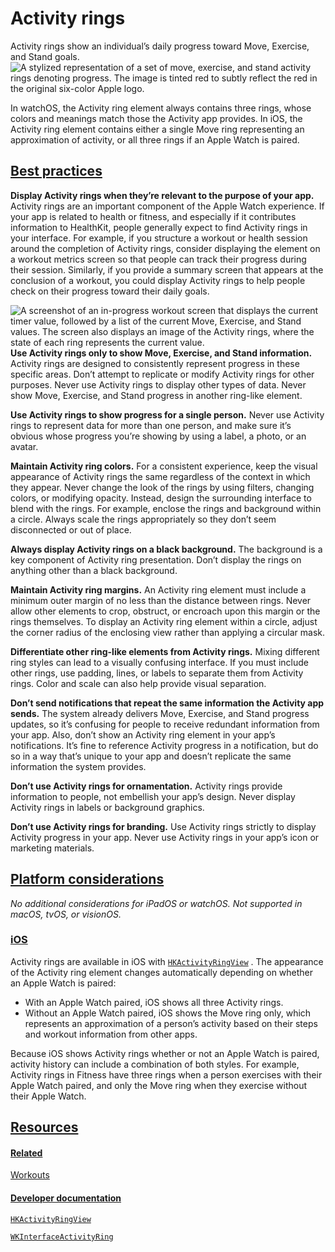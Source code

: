 Activity rings
==============

Activity rings show an individual’s daily progress toward Move, Exercise, and Stand goals.![A stylized representation of a set of move, exercise, and stand activity rings denoting progress. The image is tinted red to subtly reflect the red in the original six-color Apple logo.](https://docs-assets.developer.apple.com/published/715b90d471efa2d8c388287bc5fe1700/components-activity-ring-intro@2x.png)

In watchOS, the Activity ring element always contains three rings, whose colors and meanings match those the Activity app provides. In iOS, the Activity ring element contains either a single Move ring representing an approximation of activity, or all three rings if an Apple Watch is paired.

[Best practices](/design/human-interface-guidelines/activity-rings#Best-practices)
----------------------------------------------------------------------------------

**Display Activity rings when they’re relevant to the purpose of your app.** Activity rings are an important component of the Apple Watch experience. If your app is related to health or fitness, and especially if it contributes information to HealthKit, people generally expect to find Activity rings in your interface. For example, if you structure a workout or health session around the completion of Activity rings, consider displaying the element on a workout metrics screen so that people can track their progress during their session. Similarly, if you provide a summary screen that appears at the conclusion of a workout, you could display Activity rings to help people check on their progress toward their daily goals.

![A screenshot of an in-progress workout screen that displays the current timer value, followed by a list of the current Move, Exercise, and Stand values. The screen also displays an image of the Activity rings, where the state of each ring represents the current value.](https://docs-assets.developer.apple.com/published/acfdc1f7c5034f663ade56a921c377e3/activity-rings-summary@2x.png)**Use Activity rings only to show Move, Exercise, and Stand information.** Activity rings are designed to consistently represent progress in these specific areas. Don’t attempt to replicate or modify Activity rings for other purposes. Never use Activity rings to display other types of data. Never show Move, Exercise, and Stand progress in another ring-like element.

**Use Activity rings to show progress for a single person.** Never use Activity rings to represent data for more than one person, and make sure it’s obvious whose progress you’re showing by using a label, a photo, or an avatar.

**Maintain Activity ring colors.** For a consistent experience, keep the visual appearance of Activity rings the same regardless of the context in which they appear. Never change the look of the rings by using filters, changing colors, or modifying opacity. Instead, design the surrounding interface to blend with the rings. For example, enclose the rings and background within a circle. Always scale the rings appropriately so they don’t seem disconnected or out of place.

**Always display Activity rings on a black background.** The background is a key component of Activity ring presentation. Don’t display the rings on anything other than a black background.

**Maintain Activity ring margins.** An Activity ring element must include a minimum outer margin of no less than the distance between rings. Never allow other elements to crop, obstruct, or encroach upon this margin or the rings themselves. To display an Activity ring element within a circle, adjust the corner radius of the enclosing view rather than applying a circular mask.

**Differentiate other ring-like elements from Activity rings.** Mixing different ring styles can lead to a visually confusing interface. If you must include other rings, use padding, lines, or labels to separate them from Activity rings. Color and scale can also help provide visual separation.

**Don’t send notifications that repeat the same information the Activity app sends.** The system already delivers Move, Exercise, and Stand progress updates, so it’s confusing for people to receive redundant information from your app. Also, don’t show an Activity ring element in your app’s notifications. It’s fine to reference Activity progress in a notification, but do so in a way that’s unique to your app and doesn’t replicate the same information the system provides.

**Don’t use Activity rings for ornamentation.** Activity rings provide information to people, not embellish your app’s design. Never display Activity rings in labels or background graphics.

**Don’t use Activity rings for branding.** Use Activity rings strictly to display Activity progress in your app. Never use Activity rings in your app’s icon or marketing materials.

[Platform considerations](/design/human-interface-guidelines/activity-rings#Platform-considerations)
----------------------------------------------------------------------------------------------------

*No additional considerations for iPadOS or watchOS. Not supported in macOS, tvOS, or visionOS.*

### [iOS](/design/human-interface-guidelines/activity-rings#iOS)

Activity rings are available in iOS with [`HKActivityRingView`](/documentation/healthkit/hkactivityringview)
. The appearance of the Activity ring element changes automatically depending on whether an Apple Watch is paired:

* With an Apple Watch paired, iOS shows all three Activity rings.
* Without an Apple Watch paired, iOS shows the Move ring only, which represents an approximation of a person’s activity based on their steps and workout information from other apps.

Because iOS shows Activity rings whether or not an Apple Watch is paired, activity history can include a combination of both styles. For example, Activity rings in Fitness have three rings when a person exercises with their Apple Watch paired, and only the Move ring when they exercise without their Apple Watch.

[Resources](/design/human-interface-guidelines/activity-rings#Resources)
------------------------------------------------------------------------

#### [Related](/design/human-interface-guidelines/activity-rings#Related)

[Workouts](/design/human-interface-guidelines/workouts)


#### [Developer documentation](/design/human-interface-guidelines/activity-rings#Developer-documentation)

[`HKActivityRingView`](/documentation/healthkit/hkactivityringview)


[`WKInterfaceActivityRing`](/documentation/watchkit/wkinterfaceactivityring)



